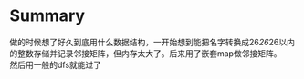 # Summary
做的时候想了好久到底用什么数据结构，一开始想到能把名字转换成26*26*26以内的整数存储并记录邻接矩阵，但内存太大了。后来用了嵌套map做邻接矩阵。  
然后用一般的dfs就能过了